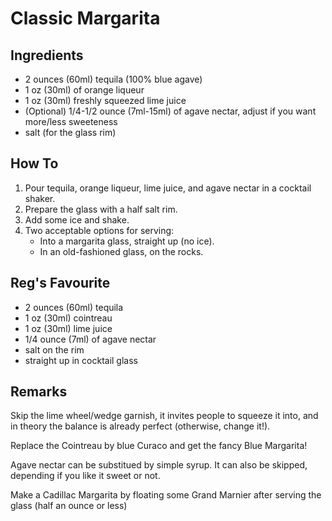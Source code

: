 # Classic Margarita

## Ingredients

* 2 ounces (60ml) tequila (100% blue agave) 
* 1 oz (30ml) of orange liqueur
* 1 oz (30ml) freshly squeezed lime juice
* (Optional) 1/4-1/2 ounce (7ml-15ml) of agave nectar, adjust if you want
  more/less sweeteness
* salt (for the glass rim)

## How To

1. Pour tequila, orange liqueur, lime juice, and agave nectar in a cocktail shaker.
2. Prepare the glass with a half salt rim.
3. Add some ice and shake. 
4. Two acceptable options for serving:
   * Into a margarita glass, straight up (no ice).
   * In an old-fashioned glass, on the rocks.

## Reg's Favourite

* 2 ounces (60ml) tequila
* 1 oz (30ml) cointreau
* 1 oz (30ml) lime juice
* 1/4 ounce (7ml) of agave nectar
* salt on the rim
* straight up in cocktail glass

## Remarks

Skip the lime wheel/wedge garnish, it invites people to squeeze it into, and in
theory the balance is already perfect (otherwise, change it!).

Replace the Cointreau by blue Curaco and get the fancy Blue Margarita!

Agave nectar can be substitued by simple syrup. It can also be skipped,
depending if you like it sweet or not.

Make a Cadillac Margarita by floating some Grand Marnier after serving the
glass (half an ounce or less)
